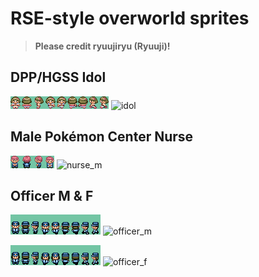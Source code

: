 # RSE-style overworld sprites

> **Please credit ryuujiryu (Ryuuji)!**

## DPP/HGSS Idol

![spritesheet](./idol.png)
<img width="79" alt="idol" src="https://github.com/user-attachments/assets/782381c3-7290-4ec7-802a-01b82ccd871c" />

## Male Pokémon Center Nurse

![spritesheet](./nurse_m.png)
<img width="35" alt="nurse_m" src="https://github.com/user-attachments/assets/30c854b0-7426-4c55-a632-6aa14beaa3df" />

## Officer M & F

![spritesheet](./officer_m.png)
<img width="35" alt="officer_m" src="https://github.com/user-attachments/assets/30c854b0-7426-4c55-a632-6aa14beaa3df" />

![spritesheet](./officer_f.png)
<img width="35" alt="officer_f" src="https://github.com/user-attachments/assets/30c854b0-7426-4c55-a632-6aa14beaa3df" />
